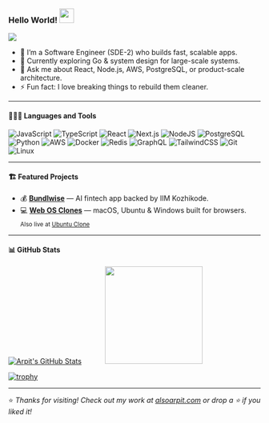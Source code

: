 ### Hello World! <img src="https://github.com/sciencepal/sciencepal/blob/master/assets/Hi.gif" width="29px">
![](https://komarev.com/ghpvc/?username=alsoarpit&label=Profile%20Visits&color=blue&style=for-the-badge)

- 🔭 I’m a Software Engineer (SDE-2) who builds fast, scalable apps.  
- 🌱 Currently exploring Go & system design for large-scale systems.  
- 💬 Ask me about React, Node.js, AWS, PostgreSQL, or product-scale architecture.  
- ⚡ Fun fact: I love breaking things to rebuild them cleaner.  

---

#### 👨🏻‍💻 Languages and Tools  

![JavaScript](https://img.shields.io/badge/javascript-%23323330.svg?style=for-the-badge&logo=javascript&logoColor=%23F7DF1E)
![TypeScript](https://img.shields.io/badge/TypeScript-007ACC?style=for-the-badge&logo=typescript&logoColor=white)
![React](https://img.shields.io/badge/react-%2320232a.svg?style=for-the-badge&logo=react&logoColor=%2361DAFB)
![Next.js](https://img.shields.io/badge/Next.js-000000?style=for-the-badge&logo=next.js&logoColor=white)
![NodeJS](https://img.shields.io/badge/node.js-6DA55F?style=for-the-badge&logo=node.js&logoColor=white)
![PostgreSQL](https://img.shields.io/badge/PostgreSQL-336791?style=for-the-badge&logo=postgresql&logoColor=white)
![Python](https://img.shields.io/badge/python-%2314354C.svg?style=for-the-badge&logo=python&logoColor=white)
![AWS](https://img.shields.io/badge/AWS-%23FF9900.svg?style=for-the-badge&logo=amazon-aws&logoColor=white)
![Docker](https://img.shields.io/badge/Docker-3178C6?style=for-the-badge&logo=docker&logoColor=white)
![Redis](https://img.shields.io/badge/Redis-D9281A?style=for-the-badge&logo=redis&logoColor=white)
![GraphQL](https://img.shields.io/badge/GraphQL-E10098?style=for-the-badge&logo=graphql&logoColor=white)
![TailwindCSS](https://img.shields.io/badge/Tailwind-38B2AC?style=for-the-badge&logo=tailwind-css&logoColor=white)
![Git](https://img.shields.io/badge/git-%23F05033.svg?style=for-the-badge&logo=git&logoColor=white)
![Linux](https://img.shields.io/badge/Linux-FCC624?style=for-the-badge&logo=linux&logoColor=black)

---

#### 🏗️ Featured Projects  

- 💰 **[Bundlwise](https://bundlwise.com)** — AI fintech app backed by IIM Kozhikode.  
- 💻 **[Web OS Clones](https://arpitmaurya-mac-os-clone.netlify.app)** — macOS, Ubuntu & Windows built for browsers.  
  <sub>Also live at [Ubuntu Clone](https://ubuntu-clone-aryo.web.app)</sub>

---

#### 📊 GitHub Stats  

[![Arpit's GitHub Stats](https://github-readme-stats.vercel.app/api?username=alsoarpit&show_icons=true&theme=radical)](https://github-readme-stats.vercel.app/api?username=alsoarpit&show_icons=true&theme=radical)
&nbsp;&nbsp;&nbsp;&nbsp;&nbsp;&nbsp;&nbsp;&nbsp;&nbsp;&nbsp;
<img src="https://github.com/qxprakash/sciencepal/blob/master/assets/saved.gif" width="195">

[![trophy](https://github-profile-trophy.vercel.app/?username=alsoarpit&theme=juicyfresh&no-frame=true&row=1&&margin-w=20&no-bg=true)](https://github-profile-trophy.vercel.app/?username=alsoarpit&theme=juicyfresh&no-frame=true&row=1&&margin-w=20&no-bg=true)

---

⭐ *Thanks for visiting! Check out my work at [alsoarpit.com](https://alsoarpit.com) or drop a ⭐ if you liked it!*
